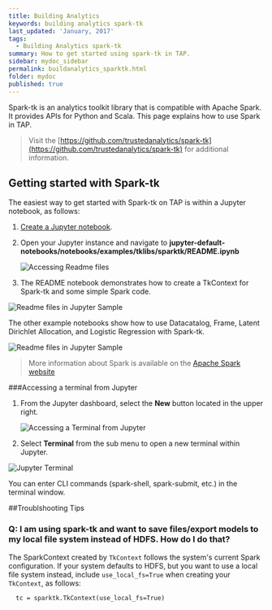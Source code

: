 ```yaml
---
title: Building Analytics
keywords: building analytics spark-tk
last_updated: 'January, 2017'
tags:
  - Building Analytics spark-tk
summary: How to get started using spark-tk in TAP. 
sidebar: mydoc_sidebar
permalink: buildanalytics_sparktk.html
folder: mydoc
published: true
---
```


Spark-tk is an analytics toolkit library that is compatible with Apache Spark. It provides APIs for Python and Scala. This page explains how to use Spark in TAP.

>Visit the [https://github.com/trustedanalytics/spark-tk](https://github.com/trustedanalytics/spark-tk) for additional information.

## Getting started with Spark-tk

The easiest way to get started with Spark-tk on TAP is within a Jupyter notebook, as follows:

1. [Create a Jupyter notebook](/Building-Analytics/Creating_Jupyter_Notebook_Instance.md).

2. Open your Jupyter instance and navigate to **jupyter-default-notebooks/notebooks/examples/tklibs/sparktk/README.ipynb**  
  
    ![Accessing Readme files](/images/Build_Analytics_v8_Spark_Start_Screen1.png)  
  
3. The README notebook demonstrates how to create a TkContext for Spark-tk and some simple Spark code.

![Readme files in Jupyter Sample](/images/Build_Analytics_v8_Spark_Start_Screen1.png)

The other example notebooks show how to use Datacatalog, Frame, Latent Dirichlet Allocation, and Logistic Regression with Spark-tk.

![Readme files in Jupyter Sample](/images/Build_Analytics_v8_Spark_Start_Screen1.png)

>More information about Spark is available on the [Apache Spark website](http://spark.apache.org/)

###Accessing a terminal from Jupyter
1. From the Jupyter dashboard, select the **New** button located in the upper right.

    ![Accessing a Terminal from Jupyter](/images/Build_Analytics_v8_Spark_Start_Screen1.png) 

2. Select **Terminal** from the sub menu to open a new terminal within Jupyter. 

![Jupyter Terminal](/images/Build_Analytics_v8_Spark_Start_Screen1.png)  


You can enter CLI commands (spark-shell, spark-submit, etc.) in the terminal window.  

##Troublshooting Tips

### Q: I am using spark-tk and want to save files/export models to my local file system instead of HDFS. How do I do that?

The SparkContext created by `TkContext` follows the system's current Spark configuration. If your system defaults to HDFS, but you want to use a local file system instead, include `use_local_fs=True` when creating your `TkContext`, as follows:  
  
      tc = sparktk.TkContext(use_local_fs=True)  
  
